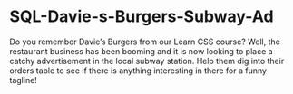 # SQL-Davie-s-Burgers-Subway-Ad
Do you remember Davie’s Burgers from our Learn CSS course? Well, the restaurant business has been booming and it is now looking to place a catchy advertisement in the local subway station.  Help them dig into their orders table to see if there is anything interesting in there for a funny tagline!

